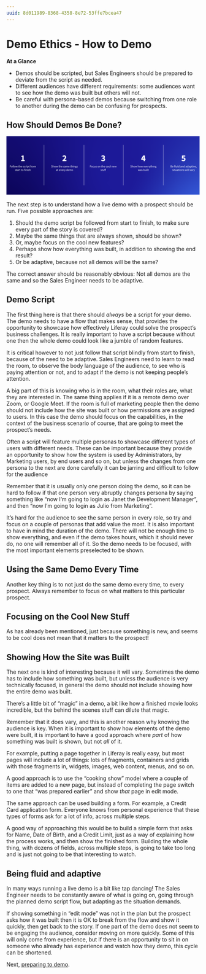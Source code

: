 ```yaml
---
uuid: 8d011989-8368-4358-8e72-53ffe7bcea47
---
```


# Demo Ethics - How to Demo

**At a Glance**

* Demos should be scripted, but Sales Engineers should be prepared to deviate from the script as needed.
* Different audiences have different requirements: some audiences want to see how the demo was built but others will not.
* Be careful with persona-based demos because switching from one role to another during the demo can be confusing for prospects.

## How Should Demos Be Done?

![Five possible ways to demo might be: following the script from start to finish, showing the same things always shown, focussing on cool new things, showing how everything was built, being adaptive.](./how-to-demo/images/01.png)

The next step is to understand how a live demo with a prospect should be run. Five possible approaches are:

1. Should the demo script be followed from start to finish, to make sure every part of the story is covered?
2. Maybe the same things that are always shown, should be shown?
3. Or, maybe focus on the cool new features?
4. Perhaps show how everything was built, in addition to showing the end result?
5. Or be adaptive, because not all demos will be the same?

The correct answer should be reasonably obvious: Not all demos are the same and so the Sales Engineer needs to be adaptive.

## Demo Script

The first thing here is that there should _always_ be a script for your demo. The demo needs to have a flow that makes sense, that provides the opportunity to showcase how effectively Liferay could solve the prospect’s business challenges. It is really important to have a script because without one then the whole demo could look like a jumble of random features.

It is critical however to not just follow that script blindly from start to finish, because of the need to be adaptive. Sales Engineers need to learn to read the room, to observe the body language of the audience, to see who is paying attention or not, and to adapt if the demo is not keeping people’s attention.

A big part of this is knowing who is in the room, what their roles are, what they are interested in. The same thing applies if it is a remote demo over Zoom, or Google Meet. If the room is full of marketing people then the demo should not include how the site was built or how permissions are assigned to users. In this case the demo should focus on the capabilities, in the context of the business scenario of course, that are going to meet the prospect’s needs.

Often a script will feature multiple personas to showcase different types of users with different needs. These can be important because they provide an opportunity to show how the system is used by Administrators, by Marketing users, by end users and so on, but unless the changes from one persona to the next are done carefully it can be jarring and difficult to follow for the audience

Remember that it is usually only one person doing the demo, so it can be hard to follow if that one person very abruptly changes persona by saying something like “now I’m going to login as Janet the Development Manager”, and then “now I’m going to login as Julio from Marketing”.

It’s hard for the audience to see the same person in every role, so try and focus on a couple of personas that add value the most. It is also important to have in mind the duration of the demo. There will not be enough time to show everything, and even if the demo takes hours, which it should never do, no one will remember all of it. So the demo needs to be focused, with the most important elements preselected to be shown.

## Using the Same Demo Every Time

Another key thing is to not just do the same demo every time, to every prospect. Always remember to focus on what matters to this particular prospect.

## Focusing on the Cool New Stuff

As has already been mentioned, just because something is new, and seems to be cool does not mean that it matters to the prospect!

## Showing How the Site was Built

The next one is kind of interesting because it will vary. Sometimes the demo has to include how something was built, but unless the audience is very technically focused, in general the demo should not include showing how the entire demo was built.

There’s a little bit of “magic” in a demo, a bit like how a finished movie looks incredible, but the behind the scenes stuff can dilute that magic.

Remember that it does vary, and this is another reason why knowing the audience is key. When it is important to show how elements of the demo were built, it is important to have a good approach where _part_ of how something was built is shown, but not _all_ of it.

For example, putting a page together in Liferay is really easy, but most pages will include a lot of things: lots of fragments, containers and grids with those fragments in, widgets, images, web content, menus, and so on.

A good approach is to use the “cooking show” model where a couple of items are added to a new page, but instead of completing the page switch to one that “was prepared earlier” and show _that_ page in edit mode.

The same approach can be used building a form. For example, a Credit Card application form. Everyone knows from personal experience that these types of forms ask for a lot of info, across multiple steps.

A good way of approaching this would be to build a simple form that asks for Name, Date of Birth, and a Credit Limit, just as a way of explaining how the process works, and then show the finished form. Building the whole thing, with dozens of fields, across multiple steps, is going to take too long and is just not going to be that interesting to watch.

## Being fluid and adaptive

In many ways running a live demo is a bit like tap dancing! The Sales Engineer needs to be constantly aware of what is going on, going through the planned demo script flow, but adapting as the situation demands.

If showing something in “edit mode” was not in the plan but the prospect asks how it was built then it is OK to break from the flow and show it quickly, then get back to the story. If one part of the demo does not seem to be engaging the audience, consider moving on more quickly. Some of this will only come from experience, but if there is an opportunity to sit in on someone who already has experience and watch how they demo, this cycle can be shortened.

Next, [preparing to demo](./demo-preparation.md).
